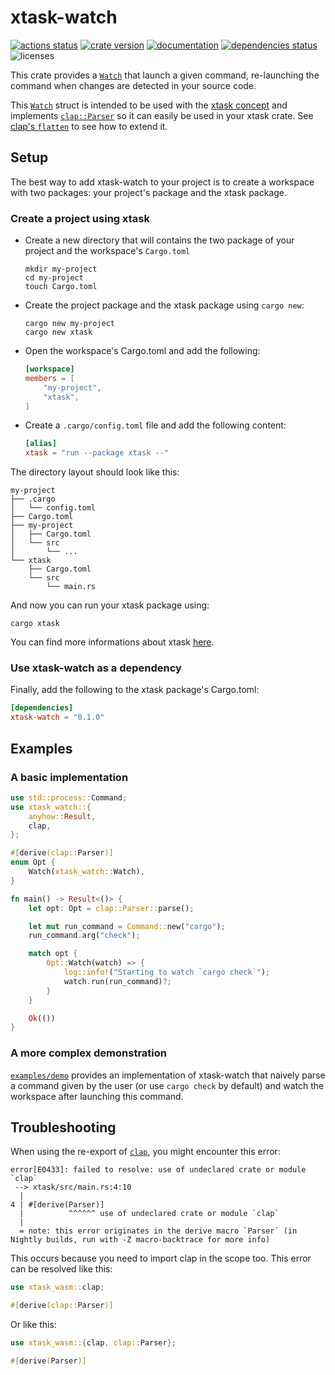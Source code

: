 # xtask-watch

[![actions status][actions-badge]][actions-url]
[![crate version][crates-version-badge]][crates-url]
[![documentation][docs-badge]][docs-url]
[![dependencies status][deps-badge]][deps-url]
![licenses][licenses-badge]

[actions-badge]: https://github.com/rustminded/xtask-watch/workflows/main/badge.svg
[actions-url]: https://github.com/rustminded/xtask-watch/actions
[crates-version-badge]: https://img.shields.io/crates/v/xtask-watch
[crates-url]: https://crates.io/crates/xtask-watch
[docs-badge]: https://docs.rs/xtask-watch/badge.svg
[docs-url]: https://docs.rs/xtask-watch/
[deps-badge]: https://deps.rs/crate/xtask-watch/0.1.6/status.svg
[deps-url]: https://deps.rs/crate/xtask-watch
[licenses-badge]: https://img.shields.io/crates/l/xtask-watch

<!-- cargo-rdme start -->

This crate provides a [`Watch`](https://docs.rs/xtask-watch/latest/xtask_watch/struct.Watch.html) that launch a given command, re-launching the
command when changes are detected in your source code.

This [`Watch`](https://docs.rs/xtask-watch/latest/xtask_watch/struct.Watch.html) struct is intended to be used with the
[xtask concept](https://github.com/matklad/cargo-xtask/) and implements
[`clap::Parser`](https://docs.rs/clap/latest/clap/trait.Parser.html) so it can easily be used in
your xtask crate. See [clap's `flatten`](https://github.com/clap-rs/clap/blob/master/examples/derive_ref/flatten_hand_args.rs)
to see how to extend it.

## Setup

The best way to add xtask-watch to your project is to create a workspace with two packages:
your project's package and the xtask package.

### Create a project using xtask

* Create a new directory that will contains the two package of your project
  and the workspace's `Cargo.toml`

  ```console
  mkdir my-project
  cd my-project
  touch Cargo.toml
  ```

* Create the project package and the xtask package using `cargo new`:

  ```console
  cargo new my-project
  cargo new xtask
  ```

* Open the workspace's Cargo.toml and add the following:

  ```toml
  [workspace]
  members = [
      "my-project",
      "xtask",
  ]
  ```


* Create a `.cargo/config.toml` file and add the following content:

  ```toml
  [alias]
  xtask = "run --package xtask --"
  ```

The directory layout should look like this:

```console
my-project
├── .cargo
│   └── config.toml
├── Cargo.toml
├── my-project
│   ├── Cargo.toml
│   └── src
│       └── ...
└── xtask
    ├── Cargo.toml
    └── src
        └── main.rs
```

And now you can run your xtask package using:

```console
cargo xtask
```
You can find more informations about xtask
[here](https://github.com/matklad/cargo-xtask/).

### Use xtask-watch as a dependency

Finally, add the following to the xtask package's Cargo.toml:

```toml
[dependencies]
xtask-watch = "0.1.0"
```

## Examples

### A basic implementation

```rust
use std::process::Command;
use xtask_watch::{
    anyhow::Result,
    clap,
};

#[derive(clap::Parser)]
enum Opt {
    Watch(xtask_watch::Watch),
}

fn main() -> Result<()> {
    let opt: Opt = clap::Parser::parse();

    let mut run_command = Command::new("cargo");
    run_command.arg("check");

    match opt {
        Opt::Watch(watch) => {
            log::info!("Starting to watch `cargo check`");
            watch.run(run_command)?;
        }
    }

    Ok(())
}
```

### A more complex demonstration

[`examples/demo`](https://github.com/rustminded/xtask-watch/tree/main/examples/demo) provides an
implementation of xtask-watch that naively parse a command given by the user
(or use `cargo check` by default) and watch the workspace after launching this command.

## Troubleshooting

When using the re-export of [`clap`](https://docs.rs/clap/latest/clap), you
might encounter this error:

```console
error[E0433]: failed to resolve: use of undeclared crate or module `clap`
 --> xtask/src/main.rs:4:10
  |
4 | #[derive(Parser)]
  |          ^^^^^^ use of undeclared crate or module `clap`
  |
  = note: this error originates in the derive macro `Parser` (in Nightly builds, run with -Z macro-backtrace for more info)
```

This occurs because you need to import clap in the scope too. This error can
be resolved like this:

```rust
use xtask_wasm::clap;

#[derive(clap::Parser)]
```

Or like this:

```rust
use xtask_wasm::{clap, clap::Parser};

#[derive(Parser)]
```

<!-- cargo-rdme end -->
